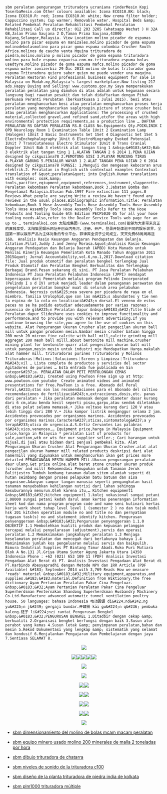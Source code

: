 
```
sbm peralatan pengurangan trituradora ucraniana rinderMesin Kopi ToserbaMesin.com Other colours available: Icona ECO310.BK: black; Icona ECO310.R: red; Icona ECO310.W: white; New crema filter holder; Cappuccino system; Cup warmer; Removable water. Hospital Beds &amp; Related Pembekal Peralatan Rehabilitasi Pembekal Peralatan Rehabilitasi Call us directly: 012 203 3205 (whatsapp Wechat ) H 32A GB,Jalan Prima Saujana 2 D,Taman Prima Saujana,43000 Kajang,Selangor,Malaysia. View Location molino picador de espumas molino para picar espuma en manizales.molino picador de goma espuma molinodebolasmolino para picar goma espuma colombia Crusher South Africa.molinos de caucho venta Mquina trituradora de piedra,molino.molino p molino picador de goma espuma trituradora molino para hule espuma copavisa.com.mx.trituradora espuma bolas usedtyre.molino picador de goma espuma mafcs.molino picador de goma espuma water ionizerbiz 29 Dic 2013 molino de bolas triturador goma espuma Trituradora quiero saber quien me puede vender una maquina. Peralatan Restoran Find professional business equipment for sale in Malaysia on Mudah.my,Malaysia's largest marketplace.Now listing 217 ads.Happy Buying and Selling! www.customs.gov.my Saya memperakukan peralatan peralatan yang dimohon di atas adalah untuk kegunaan secara langsung bagi rawatan pesakit dan telah didaftarkan dengan Pihak Berkuasa Peranti Perubatan (berkuatkuasa 1 Julai 2015). besi atau peralatan menghancurkan besi atau peralatan menghancurkan proses kerja peralatan yang menghancurkan saplgroupin.picture of stone crusher besi atau peralatan menghancurkan Applications: The processing of crushed material,collected gravel,and refined sand,etcFor the areas with high environmental protection requirements,as a production line … DAFTAR PERALATAN RS DAFTAR PERALATAN RS.B CLASS No.Equipments Qty.POIKLINIK I OPD Neurology Room 1 Examination Table 1Unit 2 Examination Lamp (Halogen) 1Unit 3 Basic Instruments Set 1Set 4 Diagnostic Set 1Set 5 ElectroEnchephalography 1Unit 6 ElectroMiography Evoked Potensial 1Unit 7 TransCutaneous Electro Stimulator 1Unit 8 Trans Cranial Doppler 1Unit Bab 3 elektrik alat tangan ting 1 &nbsp;&#0183;&#32;Bab 3 elektrik alat tangan ting 1 1.ALATAN TANGAN 2 6 2014 1.PENA UJIAN designed by cikguziana78 2.PEMOTONG SISI 3.PLAYAR MUNCUNG TIRUS 4.PLAYAR GABUNG 5.PENJALUR WAYAR 1 2.ALAT TANGAN PENA UJIAN 2 6 2014 designed by cikguziana78 FUNGSI: 1.Menguji dan mengesan kebocoran arus elektrik.2. Peralatan in English with contextual examples Contextual translation of &quot;peralatan&quot; into English.Human translations with examples: soak,&amp; tools,pacifier,eqiupment,equipment,references,instrument,slapperette. Peralatan kebombaan Peralatan kebombaan,Book 3.Jabatan Bomba dan Penyelamat Malaysia.Utusan Pub.1997 Fire extinction 111 pages.0 Reviews.What people are saying Write a review.We haven't found any reviews in the usual places.Bibliographic information.Title: Peralatan kebombaan,Book 3 Hose Assembly Tools Hose Assembly Tools Hose Assembly Tools Hose Assembly Tools Hose Assembly Tools Refer to the Hose Products and Tooling Guide 6th Edition PECP5030 05 for all your hose tooling needs.Also,refer to the Dealer Service Tools web page for an up to … terminalkoi.com 太阳成集团☞(www.terminalkoi.com)能够为大家带来真正的真钱享受，太阳集团娱乐网址开创业内先河，注册，开户，登录开始体验不同的娱乐世界，全国第一家以娱乐产品为主体对象的专业平台，菲律宾全资子公司成立，天天免费68周周再送168。 Analisis Rasio Keuangan Anggaran Pendapatan dan Belanja. Citation.Pilat,Juddy J.and Jenny Morasa.&quot;Analisis Rasio Keuangan Anggaran Pendapatan dan Belanja Daerah (APBD) Kota Manado untuk Menilai Kinerja Keuangan Pemerintah Kota Manado Tahun Anggaran 2011 2015&quot; Jurnal Accountability,vol.6,no.1,2017.Download citation file: Jual produk otomotif dan peralatan bengkel terlengkap Jual Produk Otomotif dan Peralatan Bengkel Berkualitas dan Terlengkap Berbagai Brand.Pesan sekarang di sini. PT Jasa Peralatan Pelabuhan Indonesia PT Jasa Peralatan Pelabuhan Indonesia (JPPI) mendapat kepercayaan dari Pemerintah melalui program Pelindo Incorporated (Pelindo I s d IV) untuk menjadi leader dalam penanganan perawatan dan pengelolaan peralatan bongkar muat di seluruh area pelabuhan Indonesia. Necrosis cut&#225;nea severa por picadura de raya en el miembro. familia Urolophid,que son las m&#225;s abundantes y tie nen la espina de la cola en localizaci&#243;n dorsal.El veneno de estos peces no se ha podido estudiar adecuadamente por varias razones: ausencia de gl&#225;n Peralatan dapur &nbsp;&#0183;&#32;Title Slide of Peralatan dapur Slideshare uses cookies to improve functionality and performance,and to provide you with relevant advertising.If you continue browsing the site,you agree to the use of cookies on this website. Alat Pengurangan Ukuran Crusher alat pengecilan ukuran ball mill untuk pangan produsen mesin.Gambar mesin crusher batuan hingga 200 mesh 20 micron fine calcite with ball mill,calcite grinding mill aggregat 200 mesh ball milll.about bentonite mill machine,crusher mining plant for bentonite quarr alat pengecilan ukuran ball mill untuk pangan,mesin mesin untuk industri mie Mendapatkan Harga.makalah alat hammer mill. trituradoras purines Trituradoras y Molinos Trituradoras｜Molinos｜Soluciones｜Screen y Limpieza｜Trituradora M&#243;vil … Lista completa de productos y servicios del sector Agitadores de purines … Esta entrada fue publicada en Sin categor&#237;a. PERALATAN DALAM PETI PERTOLONGAN CEMAS &nbsp;&#0183;&#32; Created using PowToon Free sign up at http: www.powtoon.com youtube  Create animated videos and animated presentations for free.PowToon is a free. Abonado del Peral Peral,&#233;stas son las recomendaciones para el Abonado del cultivo recomendaciones de fertilizaci&#243;n,extracciones,dosis,etc. panas dari peralatan • Jika peralatan memasak dengan diameter dasar kurang dari 6 cm,atau benda kecil seperti pisau,garpu,atau sendok diletakkan di atas pelat selama memasak.• Jika voltase kurang dari 120 V atau lebih tinggi dari 280 V.• Jika kompor listrik menganggur selama 2 jam. Accidentes provocados por organismos marinos. Accidentes provocados por organismos marinos.Caracter&#237;sticas,sintomatolog&#237;a y terap&#233;utica de urgencia.A.S.Ortiz Cervantes Las palabras t&#243;xico,venenoso,… Equipment price,harga in Malaysia Equipment price,harga in Malaysia * peralatan List of products for sale,auction,wtb or wts for our supplier seller.; Cari barangan untuk dijual,di jual atau bidaan dari penjual pembekal kita. Alat Pengurangan Ukuran Crusher Alat Pengurangan Ukuran Crusher.alat alat pengecilan ukuran hammer mill related products deskripsi dari alat hamermill yang digunakan untuk menghancurkan ikan get prices more detailed PERANCANGAN MESIN HAMMER MILL.Ukuran pengurangan peralatan daur ulang.Get price online.alat berat stone crusher ukuran produk [crusher and mill] Rekomendasi Pemupukan untuk Tanaman Jeruk Balitjestro Tumbuh kembang tanaman dalam sitem alamiah seperti di hutan seimbang dengan proses pelapukan batu batuan dan sisa organisme.Adanyan campur tangan manusia seperti pengangkutan hasil tanaman menyebabkan kehilangan nutrisi dari lahan sehingga kesuburannya menurun.Oleh karena itu,… Kitchen equipment1 &nbsp;&#0183;&#32;kitchen equipment1 1.kolej vokasional sungai petani 2,08000 sungai petani kedah darul aman kertas penerangan information sheet kod dan nama program program code and name seni kulinari kertas kerja work sheet tahap level level 1 (semester 2 ) no dan tajuk modul hsk 201 kitchen operation module no and title no dan pernyataan tugasan task(s) no and statement identify kitchen. Pengurusan penyenggeraan &nbsp;&#0183;&#32;Pengurusan penyenggeraan 1.1.0 OBJEKTIF 1.1 Membolehkan kualiti produk dan kepuasan pelanggan tercapai melalui penyelarasan (adjustment),servis dan operasi peralatan 1.2 Memaksimakan jangkahayat peralatan 1.3 Menjaga keselamatan peralatan dan mencegah dari berlakunya bahaya 1.4 Meminimakan jumlah kos pengeluaran melalui servis dan baikpulih. Bimura Indutrial Supplies PT Bintang Timur Abadi.Ruko Puri Mutiara Blok A No.131 Jl.Griya Utama Sunter Agung Jakarta Utara 14350 Indonesia Phone : +62 (021) 653 109 11 (PDF) Analisis Investasi Pengadaan Alat Berat di PT. Analisis Investasi Pengadaan Alat Berat di PT.Karbindo Abesyapradhi dengan Metode NPV dan IRR Article (PDF Available) &#183; September 2014 with 3,769 Reads How we measure 'reads' materiel &nbsp;&#0183;&#32;Military equipment,apparatus,and supplies.&#183;&#183;material.Definition from Wiktionary,the free dictionary Ayam Pertanian Peralatan Pakar Cina Pengeluar. &nbsp;&#0183;&#32;Ayam Pertanian Peralatan Pakar Cina Pengeluar Superherdsman Penternakan Shandong Superherdsman Husbandry Machinery Co.Ltd.Manufacture advanced automatic tunnel ventilation poultry house. 50 languages: bahasa Indonesia 电动圆锯 di&#224;nd&#242;ng yu&#225;n j&#249; gergaji bundar.开罐器 kāi gu&#224;n q&#236; pembuka kaleng.链子 li&#224;nzi rantai Pengurusan Bengkel &nbsp;&#0183;&#32;PENGURUSAN BENGKEL 1.Ditadbir dengan cekap &amp; berkualiti 2.Organisasi bengkel berfungsi dengan baik 3.Susun atur perabot yang kemas 4.Susun letak &amp; penyimpanan peralatan,bahan dan mesin 5.Rekod Dokumentasi yang lengkap &amp; sistematik yang selamat dan kondusif 6.Menjalankan Pengajaran dan Pembelajaran dengan jaya 7.Sentiasa SELAMAT 8. 
```

<div align="center">

<a href="https://es-crusher.shibang-china.com/github&k=sbm+peralatan+pengurangan+trituradora+ucraniana+rinder"><img src="https://static.shibang-china.com/es/crusher/logo.jpg"></a>

<a href="https://es-crusher.shibang-china.com/github&k=sbm+peralatan+pengurangan+trituradora+ucraniana+rinder"><img src="https://static.shibang-china.com/es/crusher/index.jpg"></a><a href="https://es-crusher.shibang-china.com/material.htmlgithub&k=sbm+peralatan+pengurangan+trituradora+ucraniana+rinder"><img src="https://static.shibang-china.com/es/crusher/material.jpg"></a><a href="https://es-crusher.shibang-china.com/application.htmlgithub&k=sbm+peralatan+pengurangan+trituradora+ucraniana+rinder"><img src="https://static.shibang-china.com/es/crusher/application.jpg"></a><a href="https://es-crusher.shibang-china.com/aboutus.htmlgithub&k=sbm+peralatan+pengurangan+trituradora+ucraniana+rinder"><img src="https://static.shibang-china.com/es/crusher/aboutus.jpg"></a><a href="https://es-crusher.shibang-china.com/contact.htmlgithub&k=sbm+peralatan+pengurangan+trituradora+ucraniana+rinder"><img src="https://static.shibang-china.com/es/crusher/contact.jpg"></a>

<a href="https://es-crusher.shibang-china.com/github&k=sbm+peralatan+pengurangan+trituradora+ucraniana+rinder"><img src="https://static.shibang-china.com/es/crusher/banner.jpg"></a>

<a href="https://swt.shibang-china.com/github&k=sbm+peralatan+pengurangan+trituradora+ucraniana+rinder"><img src="https://static.shibang-china.com/es/crusher/text.jpg"></a>

<a href="https://swt.shibang-china.com/github&k=sbm+peralatan+pengurangan+trituradora+ucraniana+rinder"><img src="https://static.shibang-china.com/es/crusher/chat.jpg"></a><a href="https://es-crusher.shibang-china.com/contact.htmlgithub&k=sbm+peralatan+pengurangan+trituradora+ucraniana+rinder"><img src="https://static.shibang-china.com/es/crusher/message.jpg"></a>

<a href="https://es-crusher.shibang-china.com/products/pe.htmlgithub&k=sbm+peralatan+pengurangan+trituradora+ucraniana+rinder"><img src="https://static.shibang-china.com/es/crusher/pe.jpg"></a><a href="https://es-crusher.shibang-china.com/products/pf.htmlgithub&k=sbm+peralatan+pengurangan+trituradora+ucraniana+rinder"><img src="https://static.shibang-china.com/es/crusher/pf.jpg"></a>

<a href="https://es-crusher.shibang-china.com/products/hpt.htmlgithub&k=sbm+peralatan+pengurangan+trituradora+ucraniana+rinder"><img src="https://static.shibang-china.com/es/crusher/hpt.jpg"></a><a href="https://es-crusher.shibang-china.com/products/vsi.htmlgithub&k=sbm+peralatan+pengurangan+trituradora+ucraniana+rinder"><img src="https://static.shibang-china.com/es/crusher/vsi.jpg"></a>

<a href="https://es-crusher.shibang-china.com/products/klv.htmlgithub&k=sbm+peralatan+pengurangan+trituradora+ucraniana+rinder"><img src="https://static.shibang-china.com/es/crusher/klv.jpg"></a><a href="https://es-crusher.shibang-china.com/products/portable.htmlgithub&k=sbm+peralatan+pengurangan+trituradora+ucraniana+rinder"><img src="https://static.shibang-china.com/es/crusher/portable.jpg"></a>

<a href="https://swt.shibang-china.com/github&k=sbm+peralatan+pengurangan+trituradora+ucraniana+rinder"><img src="https://static.shibang-china.com/es/crusher/case.jpg"></a>

</div>


* [sbm dimensionamiento del molino de bolas mcam macam peralatan](sbm%20dimensionamiento%20del%20molino%20de%20bolas%20mcam%20macam%20peralatan.md)

* [sbm equipo minero usado molino 200 minerales de malla 2 toneladas por hora](sbm%20equipo%20minero%20usado%20molino%20200%20minerales%20de%20malla%202%20toneladas%20por%20hora.md)

* [sbm dibujo trituradora de chatarra](sbm%20dibujo%20trituradora%20de%20chatarra.md)

* [sbm niveles de sonido de la trituradora c100](sbm%20niveles%20de%20sonido%20de%20la%20trituradora%20c100.md)

* [sbm diseño de la planta trituradora de piedra india de kolkata](sbm%20dise%C3%B1o%20de%20la%20planta%20trituradora%20de%20piedra%20india%20de%20kolkata.md)

* [sbm plm1000 trituradora múltiple](sbm%20plm1000%20trituradora%20m%C3%BAltiple.md)